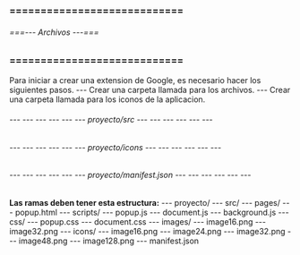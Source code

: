 ### ============================ ###
###### ===--- Archivos ---=== ######
### ============================ ###

Para iniciar a crear una extension de Google, es necesario hacer los siguientes pasos. 
	--- Crear una carpeta llamada [](src) para los archivos.
	--- Crear una carpeta llamada [](icons) para los iconos de la aplicacion.

###### --- --- --- --- --- --- proyecto/src --- --- --- --- --- --- ######

<!-- Dentro de esta carpeta estaran todos los archivos HTML, CSS y JS de la extension. -->

###### --- --- --- --- --- --- proyecto/icons --- --- --- --- --- --- ######

<!-- Es importante dar a notar que esta carpeta debe contener la imagen que sera el icono de la aplicacion 
en los siguientes tamaños: 16, 24, 32, 48, 128. -->

###### --- --- --- --- --- --- proyecto/manifest.json --- --- --- --- --- --- ######

<!-- En la raiz de nuestro proyecto creamos este archivo de manifiesto, este archivo contendra los ajustes de 
la extension, permisos y demas. -->

__Las ramas deben tener esta estructura:__
	--- proyecto/
		--- src/
			--- pages/
				--- popup.html
			--- scripts/
				--- popup.js
				--- document.js
				--- background.js
			--- css/
				--- popup.css
				--- document.css
			--- images/
				--- image16.png
				--- image32.png
		--- icons/
			--- image16.png
			--- image24.png
			--- image32.png
			--- image48.png
			--- image128.png
		--- manifest.json